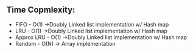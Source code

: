 ## Time Copmlexity:

* FIFO - O(1) ->Doubly Linked list implementation w/ Hash map
* LRU - O(1) ->Doubly Linked list implementation w/ Hash map
* Approx LRU - O(1) ->Doubly Linked list implementation w/ Hash map
* Random - O(N) -> Array implementation 
